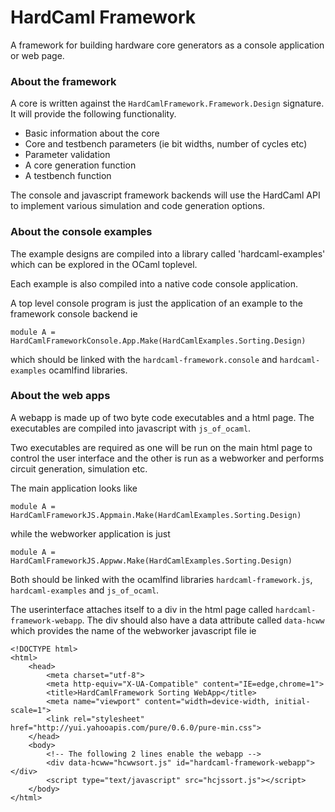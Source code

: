 # HardCaml Framework 

A framework for building hardware core generators as a console
application or web page. 

### About the framework

A core is written against the `HardCamlFramework.Framework.Design` 
signature.  It will provide the following functionality.

* Basic information about the core
* Core and testbench parameters (ie bit widths, number of cycles etc)
* Parameter validation
* A core generation function
* A testbench function

The console and javascript framework backends will use the HardCaml API to
implement various simulation and code generation options.

### About the console examples

The example designs are compiled into a library called 'hardcaml-examples' 
which can be explored in the OCaml toplevel.

Each example is also compiled into a native code console application.

A top level console program is just the application of an example to the framework
console backend ie

```
module A = HardCamlFrameworkConsole.App.Make(HardCamlExamples.Sorting.Design)
```

which should be linked with the `hardcaml-framework.console` and `hardcaml-examples`
ocamlfind libraries.

### About the web apps

A webapp is made up of two byte code executables and a html page.  The executables 
are compiled into javascript with `js_of_ocaml`.

Two executables are required as one will be run on the main html page to control the
user interface and the other is run as a webworker and performs circuit generation,
simulation etc.

The main application looks like

```
module A = HardCamlFrameworkJS.Appmain.Make(HardCamlExamples.Sorting.Design)
```

while the webworker application is just

```
module A = HardCamlFrameworkJS.Appww.Make(HardCamlExamples.Sorting.Design)
```

Both should be linked with the ocamlfind libraries `hardcaml-framework.js`, 
`hardcaml-examples` and `js_of_ocaml`.

The userinterface attaches itself to a div in the html page called 
`hardcaml-framework-webapp`.  The div should also have a data attribute called
`data-hcww` which provides the name of the webworker javascript file ie

```
<!DOCTYPE html>
<html>
    <head>
        <meta charset="utf-8">
        <meta http-equiv="X-UA-Compatible" content="IE=edge,chrome=1">
        <title>HardCamlFramework Sorting WebApp</title>
        <meta name="viewport" content="width=device-width, initial-scale=1">
        <link rel="stylesheet" href="http://yui.yahooapis.com/pure/0.6.0/pure-min.css">
    </head>
    <body>
        <!-- The following 2 lines enable the webapp -->
        <div data-hcww="hcwwsort.js" id="hardcaml-framework-webapp"></div>
        <script type="text/javascript" src="hcjssort.js"></script>
    </body>
</html>
```

